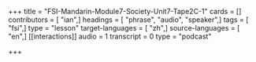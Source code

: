 +++
title = "FSI-Mandarin-Module7-Society-Unit7-Tape2C-1"
cards = []
contributors = [ "ian",]
headings = [ "phrase", "audio", "speaker",]
tags = [ "fsi",]
type = "lesson"
target-languages = [ "zh",]
source-languages = [ "en",]
[[interactions]]
audio = 1
transcript = 0
type = "podcast"

+++
